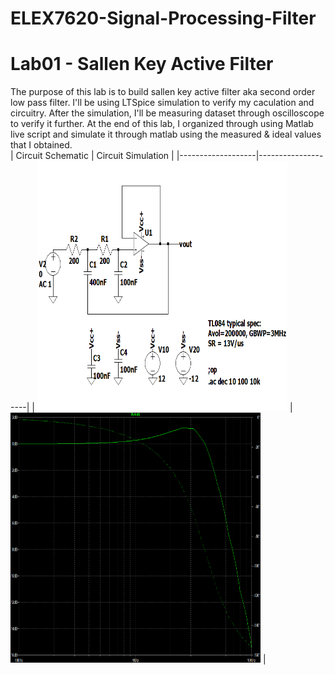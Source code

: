 # ELEX7620-Signal-Processing-Filter

# Lab01 - Sallen Key Active Filter
The purpose of this lab is to build sallen key active filter aka second order low pass filter.
I'll be using LTSpice simulation to verify my caculation and circuitry. After the simulation, I'll be measuring dataset through oscilloscope to verify it further.
At the end of this lab, I organized through using Matlab live script and simulate it through matlab using the measured & ideal values that I obtained.
<br>
| Circuit Schematic | Circuit Simulation |
|-------------------|--------------------|
| <img src="/Lab%2001%20-%20Sallen%20Key%20Active%20Filter/LTSpice/Schematic%20&%20Plot/Circuit-Schematic.png" alt="Circuit Schematic" width="400" height="400"> | <img src="/Lab%2001%20-%20Sallen%20Key%20Active%20Filter/LTSpice/Schematic%20&%20Plot/Circuit-Simulation.png" alt="Circuit simulation" width="400" height="400"> |
